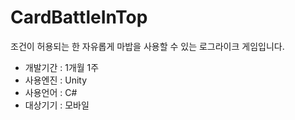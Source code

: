 # CardBattleInTop
조건이 허용되는 한 자유롭게 마밥을 사용할 수 있는 로그라이크 게임입니다.

* 개발기간 : 1개월 1주<br/>
* 사용엔진 : Unity<br/>
* 사용언어 : C#<br/>
* 대상기기 : 모바일<br/>

